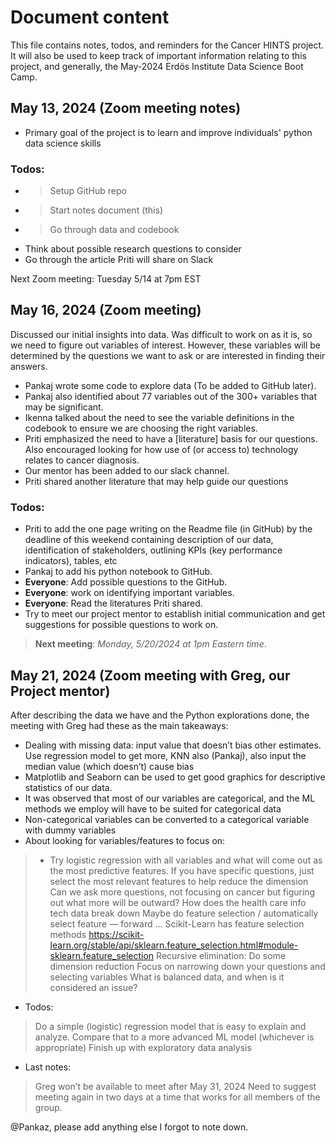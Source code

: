 # Document content
This file contains notes, todos, and reminders for the Cancer HINTS project. It will also be used to keep track of important information relating to this project, and generally, the May-2024 Erdös Institute Data Science Boot Camp.

## May 13, 2024 (Zoom meeting notes)
* Primary goal of the project is to learn and improve individuals' python data science skills 
### Todos: 
- > Setup GitHub repo
- > Start notes document (this)
- > Go through data and codebook
- Think about possible research questions to consider
- Go through the article Priti will share on Slack

Next Zoom meeting: Tuesday 5/14 at 7pm EST

## May 16, 2024 (Zoom meeting)
Discussed our initial insights into data. Was difficult to work on as it is, so we need to figure out variables of interest. However, these variables will be determined by the questions we want to ask or are interested in finding their answers.

- Pankaj wrote some code to explore data (To be added to GitHub later).
- Pankaj also identified about 77 variables out of the 300+ variables that may be significant.
- Ikenna talked about the need to see the variable definitions in the codebook to ensure we are choosing the right variables.
- Priti emphasized the need to have a [literature] basis for our questions. Also encouraged looking for how use of (or access to) technology relates to cancer diagnosis.
- Our mentor has been added to our slack channel.
- Priti shared another literature that may help guide our questions
### Todos:
- Priti to add the one page writing on the Readme file (in GitHub) by the deadline of this weekend containing description of our data, identification of stakeholders, outlining KPIs (key performance indicators), tables, etc
- Pankaj to add his python notebook to GitHub.
- **Everyone**: Add possible questions to the GitHub.
- **Everyone**: work on identifying important variables.
- **Everyone**: Read the literatures Priti shared.
- Try to meet our project mentor to establish initial communication and get suggestions for possible questions to work on.

> **Next meeting**: _Monday, 5/20/2024 at 1pm Eastern time_.

## May 21, 2024 (Zoom meeting with Greg, our Project mentor)
After describing the data we have and the Python explorations done, the meeting with Greg had these as the main takeaways: 

- Dealing with missing data: input value that doesn’t bias other estimates. Use regression model to get more, KNN also (Pankaj), also input the median value (which doesn’t) cause bias
- Matplotlib and Seaborn can be used to get good graphics for descriptive statistics of our data.
- It was observed that most of our variables are categorical, and the ML methods we employ will have to be suited for categorical data
- Non-categorical variables can be converted to a categorical variable with dummy variables
- About looking for variables/features to focus on:
> - Try logistic regression with all variables and what will come out as the most predictive features.
> If you have specific questions, just select the most relevant features  to help reduce the dimension 
> Can we ask more questions, not focusing on cancer but figuring out what more will be outward?
> How does the health care info tech data break down
> Maybe do feature selection / automatically select feature — forward …
> Scikit-Learn has feature selection methods https://scikit-learn.org/stable/api/sklearn.feature_selection.html#module-sklearn.feature_selection
> Recursive elimination: Do some dimension reduction 
> Focus on narrowing down your questions and selecting variables 
> What is balanced data, and when is it considered an issue?
- Todos: 
> Do a simple (logistic) regression model that is easy to explain and analyze. 
> Compare that to a more advanced ML model (whichever is appropriate)
> Finish up with exploratory data analysis
- Last notes:
> Greg won’t be available to meet after May 31, 2024
> Need to suggest meeting again in two days at a time that works for all members of the group.

@Pankaz, please add anything else I forgot to note down.
